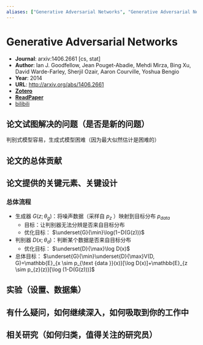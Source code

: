 ```yaml
---
aliases: ["Generative Adversarial Networks", "Generative Adversarial Networks, 2014", "GAN"]
---
```

# Generative Adversarial Networks

- **Journal**: arxiv:1406.2661 [cs, stat]
- **Author**: Ian J. Goodfellow, Jean Pouget-Abadie, Mehdi Mirza, Bing Xu, David Warde-Farley, Sherjil Ozair, Aaron Courville, Yoshua Bengio
- **Year**: 2014
- **URL**: http://arxiv.org/abs/1406.2661
- [**Zotero**](zotero://select/items/@2014GenerativeAdversarialNetworksGoodfellow)
- [**ReadPaper**](https://readpaper.com/pdf-annotate/note?noteId=744420300007636992)
- [bilibili](https://www.bilibili.com/video/BV1rb4y187vD/)

## 论文试图解决的问题（是否是新的问题）

判别式模型容易，生成式模型困难（因为最大似然估计是困难的）

## 论文的总体贡献

## 论文提供的关键元素、关键设计

### 总体流程

- 生成器 $G(z;\theta_g)$：将噪声数据（采样自 $p_z$ ）映射到目标分布 $p_{data}$
    - 目标：让判别器无法分辨是否来自目标分布
    - 优化目标： $\underset{G}{\min}\log(1−D(G(z)))$
- 判别器 $D(x;\theta_d)$：判断某个数据是否来自目标分布
    - 优化目标： $\underset{D}{\max}\log D(x)$
- 总体目标： $\underset{G}{\min}\underset{D}{\max}V(D, G)=\mathbb{E}_{x \sim p_{\text {data }}(x)}[\log D(x)]+\mathbb{E}_{z \sim p_{z}(z)}[\log (1-D(G(z)))]$

## 实验（设置、数据集）

## 有什么疑问，如何继续深入，如何吸取到你的工作中

## 相关研究（如何归类，值得关注的研究员）

